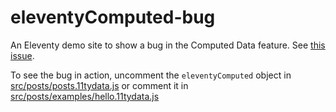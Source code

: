 # eleventyComputed-bug

An Eleventy demo site to show a bug in the Computed Data feature. See [this issue](https://github.com/11ty/eleventy/issues/1303).

To see the bug in action, uncomment the `eleventyComputed` object in [src/posts/posts.11tydata.js](https://github.com/sullyD64/eleventy-computed-data-bug/src/posts/posts.11tydata.js) or comment it in [src/posts/examples/hello.11tydata.js](https://github.com/sullyD64/eleventy-computed-data-bug/src/posts/examples/hello.11tydata.js)
